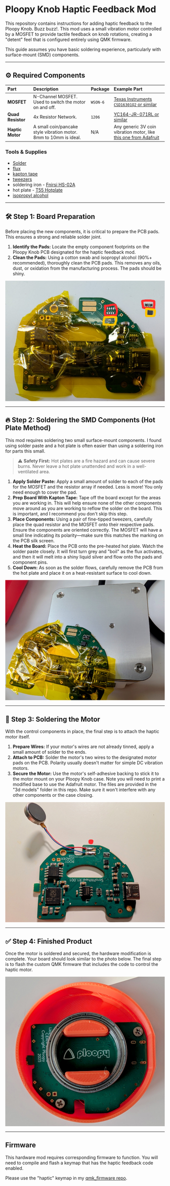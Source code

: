 # Ploopy Knob Haptic Feedback Mod

This repository contains instructions for adding haptic feedback to the Ploopy Knob. Buzz buzz!. This mod uses a small vibration motor controlled by a MOSFET to provide tactile feedback on knob rotations, creating a "detent" feel that is configured entirely using QMK firmware.

This guide assumes you have basic soldering experience, particularly with surface-mount (SMD) components.

---

## ⚙️ Required Components

| Part | Description | Package | Example Part |
| :--- | :--- | :--- | :--- |
| **MOSFET** | N-Channel MOSFET. Used to switch the motor on and off. | `WSON-6` | [Texas Instruments `CSD16301Q2` or similar](https://mou.sr/4fb3Gdl)|
| **Quad Resistor** | 4x Resistor Network. | `1206` | [YC164-JR-071RL or similar](https://mou.sr/46wOlBU) |
| **Haptic Motor** | A small coin/pancake style vibration motor. 8mm to 10mm is ideal. | N/A | Any generic 3V coin vibration motor, like [this one from Adafruit](https://www.adafruit.com/product/1201) |

### Tools & Supplies
- [Solder](https://amzn.to/3UwkeTA)
- [flux](https://amzn.to/40BSAIC)
- [kapton tape](https://amzn.to/45pTmuI)
- [tweezers](https://amzn.to/457N2XI)
- soldering iron - [Fnirsi HS-02A](https://amzn.to/4mfQypM)
- hot plate - [T55 Hotplate](https://amzn.to/4ofEBlY)
- [isopropyl alcohol](https://amzn.to/4o0Ajyu)

---

## 🛠️ Step 1: Board Preparation

Before placing the new components, it is critical to prepare the PCB pads. This ensures a strong and reliable solder joint.

1.  **Identify the Pads:** Locate the empty component footprints on the Ploopy Knob PCB designated for the haptic feedback mod.
2.  **Clean the Pads:** Using a cotton swab and isopropyl alcohol (90%+ recommended), thoroughly clean the PCB pads. This removes any oils, dust, or oxidation from the manufacturing process. The pads should be shiny.

![Board Preparation](https://github.com/tuxedocurly/Ploopy-Knob-Haptic-Mod/blob/main/images/board%20prep.jpg)

---

## 🔥 Step 2: Soldering the SMD Components (Hot Plate Method)

This mod requires soldering two small surface-mount components. I found using solder paste and a hot plate is often easier than using a soldering iron for parts this small.

> ⚠️ **Safety First:** Hot plates are a fire hazard and can cause severe burns. Never leave a hot plate unattended and work in a well-ventilated area.

1.  **Apply Solder Paste:** Apply a small amount of solder to each of the pads for the MOSFET and the resistor array if needed. Less is more! You only need enough to cover the pad.
2.  **Prep Board With Kapton Tape:** Tape off the board except for the areas you are working in. This will help ensure none of the other components move around as you are working to reflow the solder on the board. This is important, and I recommend you don't skip this step.
3.  **Place Components:** Using a pair of fine-tipped tweezers, carefully place the quad resistor and the MOSFET onto their respective pads. Ensure the components are oriented correctly. The MOSFET will have a small line indicating its polarity—make sure this matches the marking on the PCB silk screen.
4.  **Heat the Board:** Place the PCB onto the pre-heated hot plate. Watch the solder paste closely. It will first turn grey and "boil" as the flux activates, and then it will melt into a shiny liquid silver and flow onto the pads and component pins.
5.  **Cool Down:** As soon as the solder flows, carefully remove the PCB from the hot plate and place it on a heat-resistant surface to cool down.

![Component Placement](https://github.com/tuxedocurly/Ploopy-Knob-Haptic-Mod/blob/main/images/hot%20plate.jpg)

---

## 🔌 Step 3: Soldering the Motor

With the control components in place, the final step is to attach the haptic motor itself.

1.  **Prepare Wires:** If your motor's wires are not already tinned, apply a small amount of solder to the ends.
2.  **Attach to PCB:** Solder the motor's two wires to the designated motor pads on the PCB. Polarity usually doesn't matter for simple DC vibration motors.
3.  **Secure the Motor:** Use the motor's self-adhesive backing to stick it to the motor mount on your Ploopy Knob case. Note you will need to print a modified base to use the Adafruit motor. The files are provided in the "3d models" folder in this repo. Make sure it won't interfere with any other components or the case closing.

![Motor Soldering](https://github.com/tuxedocurly/Ploopy-Knob-Haptic-Mod/blob/main/images/motor%20soldering.jpg)

---

## ✅ Step 4: Finished Product

Once the motor is soldered and secured, the hardware modification is complete. Your board should look similar to the photo below. The final step is to flash the custom QMK firmware that includes the code to control the haptic motor.

![Finished Product](https://github.com/tuxedocurly/Ploopy-Knob-Haptic-Mod/blob/main/images/finished%20knob.jpg)

---

## Firmware

This hardware mod requires corresponding firmware to function. You will need to compile and flash a keymap that has the haptic feedback code enabled.

Please use the "haptic" keymap in my [qmk_firmware repo](https://github.com/tuxedocurly/qmk_firmware/tree/ploopy-knob-haptic/keyboards/ploopyco/knob/keymaps/haptic).
